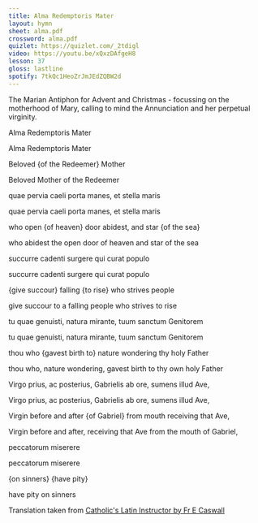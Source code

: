 ```yaml
---
title: Alma Redemptoris Mater
layout: hymn
sheet: alma.pdf
crossword: alma.pdf
quizlet: https://quizlet.com/_2tdigl
video: https://youtu.be/xQxzDAfgeH8
lesson: 37
gloss: lastline
spotify: 7tkQc1HeoZrJmJEdZQBW2d
---
```



The Marian Antiphon for Advent and Christmas - focussing on the motherhood of Mary, calling to mind the Annunciation and her perpetual virginity.


<div data-gloss>
<p>Alma Redemptoris Mater</p>
<p>Alma Redemptoris Mater</p>
<p>Beloved {of the Redeemer} Mother</p>
<p>Beloved Mother of the Redeemer</p>
</div>

<div data-gloss>
<p>quae pervia caeli porta manes, et stella maris</p>
<p>quae pervia caeli porta manes, et stella maris</p>
<p>who open {of heaven} door abidest, and star {of the sea}</p>
<p>who abidest the open door of heaven and star of the sea</p>
</div>

<div data-gloss>
<p>succurre cadenti surgere qui curat populo</p>
<p>succurre cadenti surgere qui curat populo</p>
<p>{give succour} falling {to rise} who strives people</p>
<p>give succour to a falling people who strives to rise</p>
</div>

<div data-gloss>
<p>tu quae genuisti, natura mirante, tuum sanctum Genitorem</p>
<p>tu quae genuisti, natura mirante, tuum sanctum Genitorem</p>
<p>thou who {gavest birth to} nature wondering thy holy Father</p>
<p>thou who, nature wondering, gavest birth to thy own holy Father</p>
</div>

<div data-gloss>
<p>Virgo prius, ac posterius, Gabrielis ab ore, sumens illud Ave,</p>
<p>Virgo prius, ac posterius, Gabrielis ab ore, sumens illud Ave,</p>
<p>Virgin before and after {of Gabriel} from mouth receiving that Ave,</p>
<p>Virgin before and after, receiving that Ave from the mouth of Gabriel,</p>
</div>

<div data-gloss>
<p>peccatorum miserere</p>
<p>peccatorum miserere</p>
<p>{on sinners} {have pity}</p>
<p>have pity on sinners</p>
</div>

Translation taken from [Catholic's Latin Instructor by Fr E Caswall](http://www.brandt.id.au/latin/)

